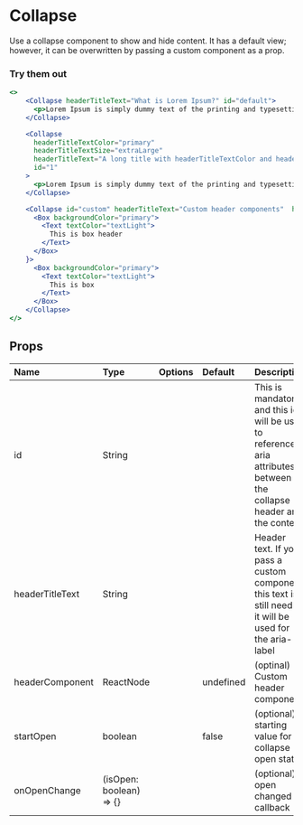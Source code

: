 # Collapse

Use a collapse component to show and hide content. It has a default view; however, it can be overwritten by passing a custom component as a prop.

### Try them out

```.jsx
<>
    <Collapse headerTitleText="What is Lorem Ipsum?" id="default">
      <p>Lorem Ipsum is simply dummy text of the printing and typesetting industry. Lorem Ipsum has been the industry's standard dummy text ever since the 1500s, when an unknown printer took a galley of type and scrambled it to make a type specimen book. It has survived not only five centuries, but also the leap into electronic typesetting, remaining essentially unchanged. It was popularised in the 1960s with the release of Letraset sheets containing Lorem Ipsum passages, and more recently with desktop publishing software like Aldus PageMaker including versions of Lorem Ipsum.</p>
    </Collapse>

    <Collapse
      headerTitleTextColor="primary"
      headerTitleTextSize="extraLarge"
      headerTitleText="A long title with headerTitleTextColor and headerTitleTextSize"
      id="1"
    >
      <p>Lorem Ipsum is simply dummy text of the printing and typesetting industry. Lorem Ipsum has been the industry's standard dummy text ever since the 1500s</p>
    </Collapse>

    <Collapse id="custom" headerTitleText="Custom header components"  headerComponent={
      <Box backgroundColor="primary">
        <Text textColor="textLight">
          This is box header
        </Text>
      </Box>
    }>
      <Box backgroundColor="primary">
        <Text textColor="textLight">
          This is box
        </Text>
      </Box>
    </Collapse>
</>
```

## Props

| Name            | Type                    | Options | Default   | Description                                                                                                          |
| :-------------- | :---------------------- | :-----: | :-------- | :------------------------------------------------------------------------------------------------------------------- |
| id              | String                  |         |           | This is mandatory and this id will be used to reference aria attributes between the collapse header and the content. |
| headerTitleText | String                  |         |           | Header text. If you pass a custom component this text is still need as it will be used for the aria-label            |
| headerComponent | ReactNode               |         | undefined | (optinal) Custom header component                                                                                    |
| startOpen       | boolean                 |         | false     | (optional) starting value for collapse open state                                                                    |
| onOpenChange    | (isOpen: boolean) => {} |         |           | (optional) open changed callback                                                                                     |
